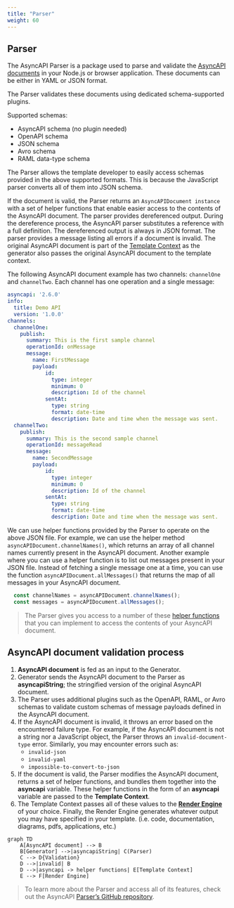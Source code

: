 ```yaml
---
title: "Parser"
weight: 60
---
```


## Parser

The AsyncAPI Parser is a package used to parse and validate the [AsyncAPI documents](asyncapi-document.md) in your Node.js or browser application. These documents can be either in YAML or JSON format.

The Parser validates these documents using dedicated schema-supported plugins. 

Supported schemas:

- AsyncAPI schema (no plugin needed)
- OpenAPI schema
- JSON schema
- Avro schema
- RAML data-type schema

The Parser allows the template developer to easily access schemas provided in the above supported formats. This is because the JavaScript parser converts all of them into JSON schema.

If the document is valid, the Parser returns an `AsyncAPIDocument instance` with a set of helper functions that enable easier access to the contents of the AsyncAPI document. The parser provides dereferenced output. During the dereference process, the AsyncAPI parser substitutes a reference with a full definition. The dereferenced output is always in JSON format. The parser provides a message listing all errors if a document is invalid. The original AsyncAPI document is part of the [Template Context](template-context.md) as the generator also passes the original AsyncAPI document to the template context.	

The following AsyncAPI document example has two channels: `channelOne` and `channelTwo`. Each channel has one operation and a single message:

```yaml
asyncapi: '2.6.0'
info:
  title: Demo API
  version: '1.0.0'
channels:
  channelOne:
    publish:
      summary: This is the first sample channel
      operationId: onMessage
      message:
        name: FirstMessage
        payload:
            id:
              type: integer
              minimum: 0
              description: Id of the channel
            sentAt:
              type: string
              format: date-time
              description: Date and time when the message was sent.
  channelTwo:
    publish:
      summary: This is the second sample channel
      operationId: messageRead
      message:
        name: SecondMessage
        payload:
            id:
              type: integer
              minimum: 0
              description: Id of the channel
            sentAt:
              type: string
              format: date-time
              description: Date and time when the message was sent.
```
We can use helper functions provided by the Parser to operate on the above JSON file. For example, we can use the helper method `asyncAPIDocument.channelNames()`, which returns an array of all channel names currently present in the AsyncAPI document. Another example where you can use a helper function is to list out messages present in your JSON file. Instead of fetching a single message one at a time, you can use the function `asyncAPIDocument.allMessages()` that returns the map of all messages in your AsyncAPI document.

```js
  const channelNames = asyncAPIDocument.channelNames();
  const messages = asyncAPIDocument.allMessages();
```

> The Parser gives you access to a number of these [helper functions](https://github.com/asyncapi/parser-js/blob/master/API.md) that you can implement to access the contents of your AsyncAPI document. 

## AsyncAPI document validation process

1. **AsyncAPI document** is fed as an input to the Generator.
1. Generator sends the AsyncAPI document to the Parser as **asyncapiString**; the stringified version of the original AsyncAPI document.
1. The Parser uses additional plugins such as the OpenAPI, RAML, or Avro schemas to validate custom schemas of message payloads defined in the AsyncAPI document.
1. If the AsyncAPI document is invalid, it throws an error based on the encountered failure type. For example, if the AsyncAPI document is not a string nor a JavaScript object, the Parser throws an `invalid-document-type` error. 
   Similarly, you may encounter errors such as:
      - `invalid-json`
      - `invalid-yaml`
      - `impossible-to-convert-to-json`
1. If the document is valid, the Parser modifies the AsyncAPI document, returns a set of helper functions, and bundles them together into the **asyncapi** variable. These helper functions in the form of an **asyncapi** variable are passed to the **Template Context**.
1. The Template Context passes all of these values to the [**Render Engine**](react-render-engine.md) of your choice. Finally, the Render Engine generates whatever output you may have specified in your template. (i.e. code, documentation, diagrams, pdfs, applications, etc.)

```mermaid
graph TD
    A[AsyncAPI document] --> B
    B[Generator] -->|asyncapiString| C(Parser)
    C --> D{Validation}
    D -->|invalid| B
    D -->|asyncapi -> helper functions| E[Template Context]
    E --> F[Render Engine]
```

> To learn more about the Parser and access all of its features, check out the AsyncAPI [Parser’s GitHub repository](https://github.com/asyncapi/parser-js).

